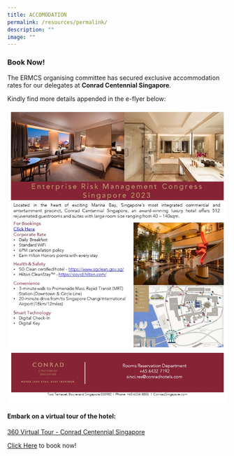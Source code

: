 ```yaml
---
title: ACCOMODATION
permalink: /resources/permalink/
description: ""
image: ""
---
```

### Book Now!

The ERMCS organising committee has secured exclusive accommodation rates for our delegates at **Conrad Centennial Singapore**. 

Kindly find more details appended in the e-flyer below:

![](/images/ERMCS-Conrad-Accomodations-e-Flyer.jpg)

   
#### Embark on a virtual tour of the hotel: 

[360 Virtual Tour - Conrad Centennial Singapore](https://chrisogrady-visual-narrative.s3.amazonaws.com/conrad-v3/virtual-tour.html)

[Click Here](https://secure3.hilton.com/en_US/ch/reservation/book.htm?ctyhocn=SINCICI&corporateCode=2735372&from=lnrlink) to book now!